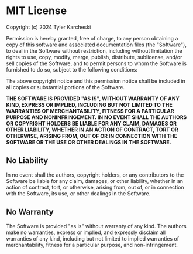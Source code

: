 # MIT License

Copyright (c) 2024 Tyler Karcheski

Permission is hereby granted, free of charge, to any person obtaining a copy of this software and associated documentation files (the "Software"), to deal in the Software without restriction, including without limitation the rights to use, copy, modify, merge, publish, distribute, sublicense, and/or sell copies of the Software, and to permit persons to whom the Software is furnished to do so, subject to the following conditions:

The above copyright notice and this permission notice shall be included in all copies or substantial portions of the Software.

**THE SOFTWARE IS PROVIDED "AS IS", WITHOUT WARRANTY OF ANY KIND, EXPRESS OR IMPLIED, INCLUDING BUT NOT LIMITED TO THE WARRANTIES OF MERCHANTABILITY, FITNESS FOR A PARTICULAR PURPOSE AND NONINFRINGEMENT. IN NO EVENT SHALL THE AUTHORS OR COPYRIGHT HOLDERS BE LIABLE FOR ANY CLAIM, DAMAGES OR OTHER LIABILITY, WHETHER IN AN ACTION OF CONTRACT, TORT OR OTHERWISE, ARISING FROM, OUT OF OR IN CONNECTION WITH THE SOFTWARE OR THE USE OR OTHER DEALINGS IN THE SOFTWARE.**

## No Liability
In no event shall the authors, copyright holders, or any contributors to the Software be liable for any claim, damages, or other liability, whether in an action of contract, tort, or otherwise, arising from, out of, or in connection with the Software, its use, or other dealings in the Software.

## No Warranty
The Software is provided "as is" without warranty of any kind. The authors make no warranties, express or implied, and expressly disclaim all warranties of any kind, including but not limited to implied warranties of merchantability, fitness for a particular purpose, and non-infringement.
